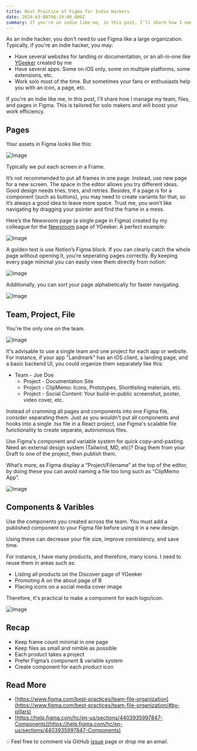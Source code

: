 ```yaml
---
title: Best Practice of Figma for Indie Hackers
date: 2024-03-08T06:19:00.000Z
summary: If you're an indie like me, in this post, I'll share how I manage my team, files, and pages in Figma. This is tailored for solo makers and will boost your work efficiency.
---
```



As an indie hacker, you don't need to use Figma like a large organization. Typically, if you're an indie hacker, you may:
- Have several websites for landing or documentation, or an all-in-one like [YGeeker](https://www.ygeeker.com/) created by me
- Have several apps. Some on iOS only, some on multiple platforms, some extensions, etc.
- Work solo most of the time. But sometimes your fans or enthusiasts help you with an icon, a page, etc.

If you're an indie like me, in this post, I'll share how I manage my team, files, and pages in Figma. This is tailored for solo makers and will boost your work efficiency.

## Pages

Your assets in Figma looks like this:

![Image](/image/post/204f41b9-e879-44a2-b0a8-6a2422ec9f2a_Untitled.png)

Typically we put each screen in a Frame.

It’s not recommended to put all frames in one page. Instead, use new page for a new screen. The space in the editor allows you try different ideas. Good design needs tries, tries, and retries. Besides, if a page is for a component (such as buttons), you may need to create variants for that, so it’s always a good idea to leave more space. Trust me, you won’t like navigating by dragging your pointer and find the frame in a mess.

Here’s the Newsroom page (a single page in Figma) created by my colleague for the [Newsroom](https://www.ygeeker.com/newsroom) page of YGeeker. A perfect example:

![Image](/image/post/c132802b-8ae8-4e52-ac0a-4abebdb35560_Screenshot_2024-03-07_at_17.27.31.png)

A golden test is use Notion’s Figma block. If you can clearly catch the whole page without opening it, you’re seperating pages correctly. By keeping every page minimal you can easily view them directly from notion:

![Image](/image/post/f61af507-8973-419c-8577-57b683f7ab49_Screenshot_2024-03-07_at_20.26.53.png)

Additionally, you can sort your page alphabetically for faster navigating.

![Image](/image/post/1eafb222-9e9c-4005-ad6b-81e8753b5549_Screenshot_2024-03-07_at_17.20.22.png)

## Team, Project, File

You're the only one on the team.

![Image](/image/post/4b75d573-0ec6-428a-b277-969acb716a6d_Untitled.png)

It's advisable to use a single team and one project for each app or website. For instance, if your app "Landmark" has an iOS client, a landing page, and a basic backend UI, you could organize them separately like this:
- Team - Joe Doe
  - Project - Documentation Site
  - Project - ClipMemo: Icons, Prototypes, Shortlisting materials, etc.
  - Project - Social Content: Your build-in-public screenshot, poster, video cover, etc.

Instead of cramming all pages and components into one Figma file, consider separating them. Just as you wouldn't put all components and hooks into a single .tsx file in a React project, use Figma's scalable file functionality to create separate, autonomous files.

Use Figma's component and variable system for quick copy-and-pasting. Need an external design system (Tailwind, MD, etc)? Drag them from your Draft to one of the project, then publish them.

What’s more, as Figma display a “Project/Filename” at the top of the editor, by doing these you can avoid naming a file too long such as “ClipMemo App”.

![Image](/image/post/474bfb01-5c82-469f-bf10-4c444f7ab4f6_Screenshot_2024-03-07_at_17.35.56.png)

## Components & Varibles

Use the components you created across the team. You must add a published component to your Figma file before using it in a new design.

Using these can decrease your file size, improve consistency, and save time.

For instance, I have many products, and therefore, many icons. I need to reuse them in areas such as:
- Listing all products on the Discover page of YGeeker
- Promoting A on the about page of B
- Placing icons on a social media cover image

Therefore, it's practical to make a component for each logo/icon.

![Image](/image/post/643b5d98-9bc2-44da-a710-5c0c975f7ec0_Screenshot_2024-03-07_at_17.32.02.png)



## Recap
- Keep frame count minimal in one page
- Keep files as small and nimble as possible
- Each product takes a project
- Prefer Figma’s component & variable system
- Create component for each product icon

## Read More
- [https://www.figma.com/best-practices/team-file-organization](https://www.figma.com/best-practices/team-file-organization/#by-pillars)
- [https://help.figma.com/hc/en-us/sections/4403935997847-Components](https://help.figma.com/hc/en-us/sections/4403935997847-Components)



💡 Feel free to comment via GitHub [issue](https://github.com/RiverTwilight/rene.wang/issues) page or drop me an email.


